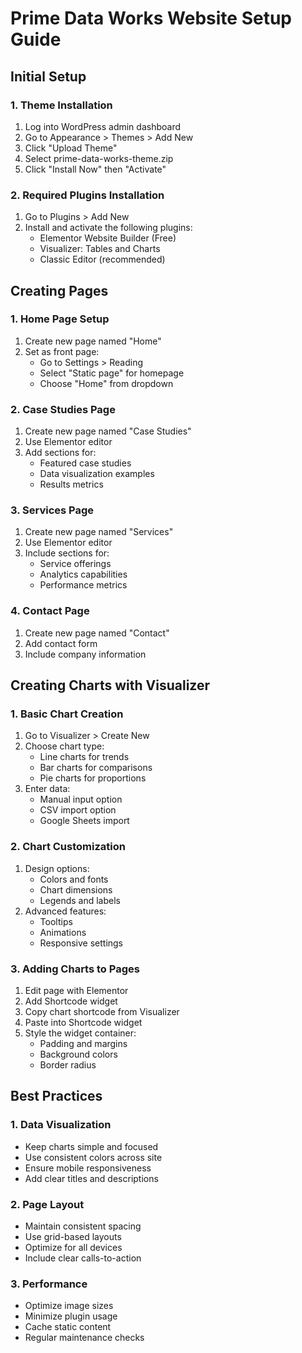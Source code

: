 # Prime Data Works Website Setup Guide

## Initial Setup

### 1. Theme Installation
1. Log into WordPress admin dashboard
2. Go to Appearance > Themes > Add New
3. Click "Upload Theme"
4. Select prime-data-works-theme.zip
5. Click "Install Now" then "Activate"

### 2. Required Plugins Installation
1. Go to Plugins > Add New
2. Install and activate the following plugins:
   - Elementor Website Builder (Free)
   - Visualizer: Tables and Charts
   - Classic Editor (recommended)

## Creating Pages

### 1. Home Page Setup
1. Create new page named "Home"
2. Set as front page:
   - Go to Settings > Reading
   - Select "Static page" for homepage
   - Choose "Home" from dropdown

### 2. Case Studies Page
1. Create new page named "Case Studies"
2. Use Elementor editor
3. Add sections for:
   - Featured case studies
   - Data visualization examples
   - Results metrics

### 3. Services Page
1. Create new page named "Services"
2. Use Elementor editor
3. Include sections for:
   - Service offerings
   - Analytics capabilities
   - Performance metrics

### 4. Contact Page
1. Create new page named "Contact"
2. Add contact form
3. Include company information

## Creating Charts with Visualizer

### 1. Basic Chart Creation
1. Go to Visualizer > Create New
2. Choose chart type:
   - Line charts for trends
   - Bar charts for comparisons
   - Pie charts for proportions
3. Enter data:
   - Manual input option
   - CSV import option
   - Google Sheets import

### 2. Chart Customization
1. Design options:
   - Colors and fonts
   - Chart dimensions
   - Legends and labels
2. Advanced features:
   - Tooltips
   - Animations
   - Responsive settings

### 3. Adding Charts to Pages
1. Edit page with Elementor
2. Add Shortcode widget
3. Copy chart shortcode from Visualizer
4. Paste into Shortcode widget
5. Style the widget container:
   - Padding and margins
   - Background colors
   - Border radius

## Best Practices

### 1. Data Visualization
- Keep charts simple and focused
- Use consistent colors across site
- Ensure mobile responsiveness
- Add clear titles and descriptions

### 2. Page Layout
- Maintain consistent spacing
- Use grid-based layouts
- Optimize for all devices
- Include clear calls-to-action

### 3. Performance
- Optimize image sizes
- Minimize plugin usage
- Cache static content
- Regular maintenance checks
